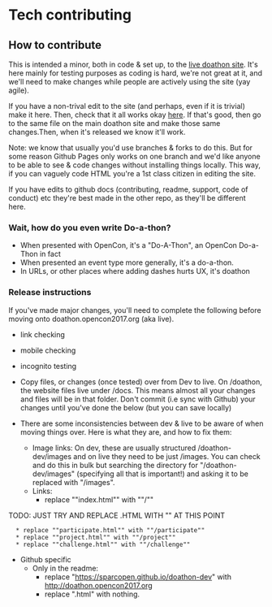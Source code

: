 # Tech contributing

## How to contribute

This is intended a minor, both in code & set up, to the [live doathon site](http://doathon.opencon2017.org/). It's here mainly for testing purposes as coding is hard, we're not great at it, and we'll need to make changes while people are actively using the site (yay agile).

If you have a non-trival edit to the site (and perhaps, even if it is trivial) make it here. Then, check that it all works okay [here](https://sparcopen.github.io/doathon-dev/). If that's good, then go to the same file on the main doathon site and make those same changes.Then, when it's released we know it'll work.

Note: we know that usually you'd use branches & forks to do this. But for some reason Github Pages only works on one branch and we'd like anyone to be able to see & code changes without installing things locally. This way, if you can vaguely code HTML you're a 1st class citizen in editing the site.

If you have edits to github docs (contributing, readme, support, code of conduct) etc they're best made in the other repo, as they'll be different here.

### Wait, how do you even write Do-a-thon?

* When presented with OpenCon, it's a "Do-A-Thon", an OpenCon Do-a-Thon in fact
* When presented an event type more generally, it's a do-a-thon.
* In URLs, or other places where adding dashes hurts UX, it's doathon

### Release instructions

If you've made major changes, you'll need to complete the following before moving onto doathon.opencon2017.org (aka live).

* link checking
* mobile checking
* incognito testing

* Copy files, or changes (once tested) over from Dev to live. On /doathon, the website files live under /docs. This means almost all your changes and files will be in that folder. Don't commit (i.e sync with Github) your changes until you've done the below (but you can save locally) 
* There are some inconsistencies between dev & live to be aware of when moving things over. Here is what they are, and how to fix them:
  * Image links: On dev, these are usually structured /doathon-dev/images and on live they need to be just /images. You can check and do this in bulk but searching the directory for "/doathon-dev/images" (specifying all that is important!) and asking it to be replaced with "/images".
  * Links:
      * replace ""index.html"" with ""/""
      
TODO: JUST TRY AND REPLACE .HTML WITH "" AT THIS POINT
      
      * replace ""participate.html"" with ""/participate""
      * replace ""project.html"" with ""/project""
      * replace ""challenge.html"" with ""/challenge""

  * Github specific
    *  Only in the readme:
        * replace "https://sparcopen.github.io/doathon-dev" with http://doathon.opencon2017.org
        * replace ".html" with nothing.
